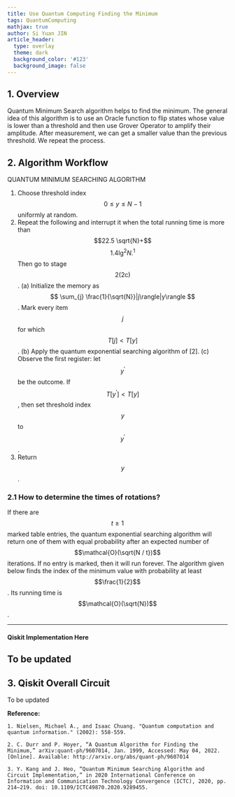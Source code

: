 ```yaml
---
title: Use Quantum Computing Finding the Minimum
tags: QuantumComputing
mathjax: true
author: Si Yuan JIN
article_header:
  type: overlay
  theme: dark
  background_color: '#123'
  background_image: false
---
```


## 1. Overview
Quantum Minimum Search algorithm helps to find the minimum. The general idea of this algorithm is to use an Oracle function to flip states whose value is lower than a threshold and then use Grover Operator to amplify their amplitude. After measurement, we can get a smaller value than the previous threshold. We repeat the process. 

## 2. Algorithm Workflow
QUANTUM MINIMUM SEARCHING ALGORITHM
1. Choose threshold index $$0 \leq y \leq N-1$$ uniformly at random.
2. Repeat the following and interrupt it when the total running time is more than $$22.5 \sqrt{N}+$$ $$1.4 \lg ^{2} N .{ }^{1}$$ Then go to stage $$2(2 \mathrm{c})$$.
(a) Initialize the memory as 
$$
\sum_{j} \frac{1}{\sqrt{N}}|j\rangle|y\rangle
$$
.
Mark every item $$j$$ for which $$T[j]<T[y]$$.
(b) Apply the quantum exponential searching algorithm of [2].
(c) Observe the first register: let $$y^{\prime}$$ be the outcome. If $$T\left[y^{\prime}\right]<T[y]$$, then set threshold index $$y$$ to $$y^{\prime}$$.
3. Return $$y$$.

### 2.1 How to determine the times of rotations?
If there are $$t \geq 1$$ marked table entries, the quantum exponential searching algorithm will return one of them with equal probability after an expected number of $$\mathcal{O}(\sqrt{N / t})$$ iterations. If no entry is marked, then it will run forever. The algorithm given below finds the index of the minimum value with probability at least $$\frac{1}{2}$$. Its running time is $$\mathcal{O}(\sqrt{N})$$.

---
#### Qiskit Implementation Here
To be updated
---



## 3. Qiskit Overall Circuit
To be updated

**Reference:**

`1. Nielsen, Michael A., and Isaac Chuang. "Quantum computation and quantum information." (2002): 558-559.`

`2. C. Durr and P. Hoyer, “A Quantum Algorithm for Finding the Minimum,” arXiv:quant-ph/9607014, Jan. 1999, Accessed: May 04, 2022. [Online]. Available: http://arxiv.org/abs/quant-ph/9607014`

`3. Y. Kang and J. Heo, “Quantum Minimum Searching Algorithm and Circuit Implementation,” in 2020 International Conference on Information and Communication Technology Convergence (ICTC), 2020, pp. 214–219. doi: 10.1109/ICTC49870.2020.9289455.`